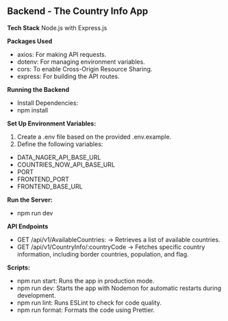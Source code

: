 ## Backend - The Country Info App

**Tech Stack**
Node.js with Express.js

**Packages Used**
- axios: For making API requests.
- dotenv: For managing environment variables.
- cors: To enable Cross-Origin Resource Sharing.
- express: For building the API routes.

**Running the Backend**
- Install Dependencies:
- npm install
  
**Set Up Environment Variables:**
1. Create a .env file based on the provided .env.example.
2. Define the following variables:
- DATA_NAGER_API_BASE_URL
- COUNTRIES_NOW_API_BASE_URL
- PORT
- FRONTEND_PORT
- FRONTEND_BASE_URL

**Run the Server:**
- npm run dev

**API Endpoints**
- GET /api/v1/AvailableCountries: -> Retrieves a list of available countries.
- GET /api/v1/CountryInfo/:countryCode -> Fetches specific country information, including border countries, population, and flag.

**Scripts:**
- npm run start: Runs the app in production mode.
- npm run dev: Starts the app with Nodemon for automatic restarts during development.
- npm run lint: Runs ESLint to check for code quality.
- npm run format: Formats the code using Prettier.
